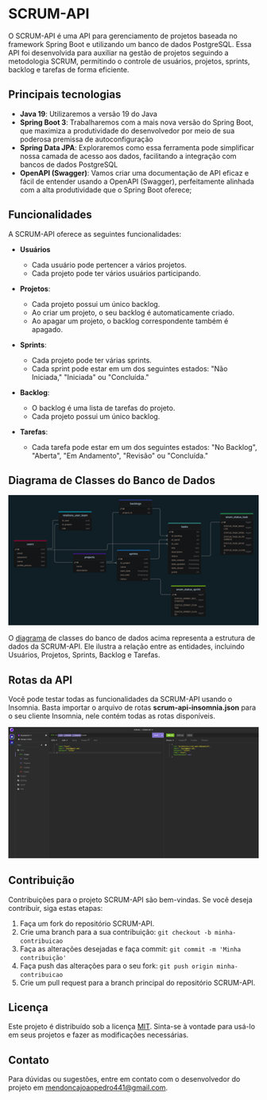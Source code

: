 # SCRUM-API
O SCRUM-API é uma API para gerenciamento de projetos baseada no framework Spring Boot e utilizando um banco de dados PostgreSQL. Essa API foi desenvolvida para auxiliar na gestão de projetos seguindo a metodologia SCRUM, permitindo o controle de usuários, projetos, sprints, backlog e tarefas de forma eficiente.

## Principais tecnologias
 - **Java 19**: Utilizaremos a versão 19 do Java
 - **Spring Boot 3**: Trabalharemos com a mais nova versão do Spring Boot, que maximiza a produtividade do desenvolvedor por meio de sua poderosa premissa de autoconfiguração
 - **Spring Data JPA**: Exploraremos como essa ferramenta pode simplificar nossa camada de acesso aos dados, facilitando a integração com bancos de dados PostgreSQL
 - **OpenAPI (Swagger)**: Vamos criar uma documentação de API eficaz e fácil de entender usando a OpenAPI (Swagger), perfeitamente alinhada com a alta produtividade que o Spring Boot oferece;


## Funcionalidades

A SCRUM-API oferece as seguintes funcionalidades:

 - **Usuários**
   - Cada usuário pode pertencer a vários projetos.
   - Cada projeto pode ter vários usuários participando.

 - **Projetos**: 
   - Cada projeto possui um único backlog.
   - Ao criar um projeto, o seu backlog é automaticamente criado.
   - Ao apagar um projeto, o backlog correspondente também é apagado.

 - **Sprints**: 
   - Cada projeto pode ter várias sprints.
   - Cada sprint pode estar em um dos seguintes estados: "Não Iniciada," "Iniciada" ou "Concluída."

 - **Backlog**: 
   - O backlog é uma lista de tarefas do projeto.
   - Cada projeto possui um único backlog.

 - **Tarefas**: 
   - Cada tarefa pode estar em um dos seguintes estados: "No Backlog", "Aberta", "Em Andamento", "Revisão" ou "Concluída."

## Diagrama de Classes do Banco de Dados
![Diagrama de Classes](image-db-diagram.png)


O [diagrama](https://drawsql.app/teams/workspace-14/diagrams/scrum-pg) de classes do banco de dados acima representa a estrutura de dados da SCRUM-API. Ele ilustra a relação entre as entidades, incluindo Usuários, Projetos, Sprints, Backlog e Tarefas.

## Rotas da API

Você pode testar todas as funcionalidades da SCRUM-API usando o Insomnia. Basta importar o arquivo de rotas **scrum-api-insomnia.json** para o seu cliente Insomnia, nele contém todas as rotas disponíveis.

![Insomnia](image-insomnia.png)

## Contribuição

Contribuições para o projeto SCRUM-API são bem-vindas. Se você deseja contribuir, siga estas etapas:

1. Faça um fork do repositório SCRUM-API.
2. Crie uma branch para a sua contribuição: `git checkout -b minha-contribuicao`
3. Faça as alterações desejadas e faça commit: `git commit -m 'Minha contribuição'`
4. Faça push das alterações para o seu fork: `git push origin minha-contribuicao`
5. Crie um pull request para a branch principal do repositório SCRUM-API.

## Licença

Este projeto é distribuído sob a licença [MIT](https://choosealicense.com/licenses/mit/). Sinta-se à vontade para usá-lo em seus projetos e fazer as modificações necessárias.

## Contato
Para dúvidas ou sugestões, entre em contato com o desenvolvedor do projeto em [mendoncajoaopedro441@gmail.com](mailto:mendoncajoaopedro441@gmail.com).
